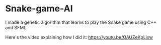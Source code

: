 # Snake-game-AI
I made a genetic algorithm that learns to play the Snake game using C++ and SFML.

Here's the video explaining how I did it: https://youtu.be/OAUZeKpLixw
